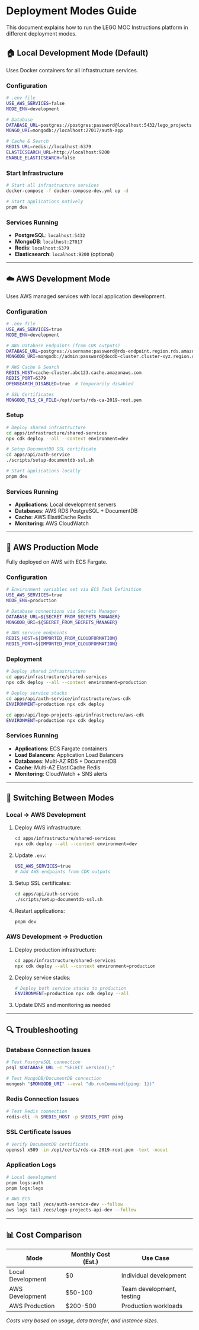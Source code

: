 # Deployment Modes Guide

This document explains how to run the LEGO MOC Instructions platform in different deployment modes.

## 🏠 **Local Development Mode** (Default)

Uses Docker containers for all infrastructure services.

### Configuration

```bash
# .env file
USE_AWS_SERVICES=false
NODE_ENV=development

# Database
DATABASE_URL=postgres://postgres:password@localhost:5432/lego_projects
MONGO_URI=mongodb://localhost:27017/auth-app

# Cache & Search
REDIS_URL=redis://localhost:6379
ELASTICSEARCH_URL=http://localhost:9200
ENABLE_ELASTICSEARCH=false
```

### Start Infrastructure

```bash
# Start all infrastructure services
docker-compose -f docker-compose-dev.yml up -d

# Start applications natively
pnpm dev
```

### Services Running

- **PostgreSQL**: `localhost:5432`
- **MongoDB**: `localhost:27017`
- **Redis**: `localhost:6379`
- **Elasticsearch**: `localhost:9200` (optional)

---

## ☁️ **AWS Development Mode**

Uses AWS managed services with local application development.

### Configuration

```bash
# .env file
USE_AWS_SERVICES=true
NODE_ENV=development

# AWS Database Endpoints (from CDK outputs)
DATABASE_URL=postgres://username:password@rds-endpoint.region.rds.amazonaws.com:5432/lego_projects
MONGODB_URI=mongodb://admin:password@docdb-cluster.cluster-xyz.region.docdb.amazonaws.com:27017/auth-app?ssl=true&replicaSet=rs0&readPreference=secondaryPreferred&retryWrites=false

# AWS Cache & Search
REDIS_HOST=cache-cluster.abc123.cache.amazonaws.com
REDIS_PORT=6379
OPENSEARCH_DISABLED=true  # Temporarily disabled

# SSL Certificates
MONGODB_TLS_CA_FILE=/opt/certs/rds-ca-2019-root.pem
```

### Setup

```bash
# Deploy shared infrastructure
cd apps/infrastructure/shared-services
npx cdk deploy --all --context environment=dev

# Setup DocumentDB SSL certificate
cd apps/api/auth-service
./scripts/setup-documentdb-ssl.sh

# Start applications locally
pnpm dev
```

### Services Running

- **Applications**: Local development servers
- **Databases**: AWS RDS PostgreSQL + DocumentDB
- **Cache**: AWS ElastiCache Redis
- **Monitoring**: AWS CloudWatch

---

## 🚀 **AWS Production Mode**

Fully deployed on AWS with ECS Fargate.

### Configuration

```bash
# Environment variables set via ECS Task Definition
USE_AWS_SERVICES=true
NODE_ENV=production

# Database connections via Secrets Manager
DATABASE_URL=${SECRET_FROM_SECRETS_MANAGER}
MONGODB_URI=${SECRET_FROM_SECRETS_MANAGER}

# AWS service endpoints
REDIS_HOST=${IMPORTED_FROM_CLOUDFORMATION}
REDIS_PORT=${IMPORTED_FROM_CLOUDFORMATION}
```

### Deployment

```bash
# Deploy shared infrastructure
cd apps/infrastructure/shared-services
npx cdk deploy --all --context environment=production

# Deploy service stacks
cd apps/api/auth-service/infrastructure/aws-cdk
ENVIRONMENT=production npx cdk deploy

cd apps/api/lego-projects-api/infrastructure/aws-cdk
ENVIRONMENT=production npx cdk deploy
```

### Services Running

- **Applications**: ECS Fargate containers
- **Load Balancers**: Application Load Balancers
- **Databases**: Multi-AZ RDS + DocumentDB
- **Cache**: Multi-AZ ElastiCache Redis
- **Monitoring**: CloudWatch + SNS alerts

---

## 🔄 **Switching Between Modes**

### Local → AWS Development

1. Deploy AWS infrastructure:
   ```bash
   cd apps/infrastructure/shared-services
   npx cdk deploy --all --context environment=dev
   ```

2. Update `.env`:
   ```bash
   USE_AWS_SERVICES=true
   # Add AWS endpoints from CDK outputs
   ```

3. Setup SSL certificates:
   ```bash
   cd apps/api/auth-service
   ./scripts/setup-documentdb-ssl.sh
   ```

4. Restart applications:
   ```bash
   pnpm dev
   ```

### AWS Development → Production

1. Deploy production infrastructure:
   ```bash
   cd apps/infrastructure/shared-services
   npx cdk deploy --all --context environment=production
   ```

2. Deploy service stacks:
   ```bash
   # Deploy both service stacks to production
   ENVIRONMENT=production npx cdk deploy --all
   ```

3. Update DNS and monitoring as needed

---

## 🔍 **Troubleshooting**

### Database Connection Issues

```bash
# Test PostgreSQL connection
psql $DATABASE_URL -c "SELECT version();"

# Test MongoDB/DocumentDB connection
mongosh "$MONGODB_URI" --eval "db.runCommand({ping: 1})"
```

### Redis Connection Issues

```bash
# Test Redis connection
redis-cli -h $REDIS_HOST -p $REDIS_PORT ping
```

### SSL Certificate Issues

```bash
# Verify DocumentDB certificate
openssl x509 -in /opt/certs/rds-ca-2019-root.pem -text -noout
```

### Application Logs

```bash
# Local development
pnpm logs:auth
pnpm logs:lego

# AWS ECS
aws logs tail /ecs/auth-service-dev --follow
aws logs tail /ecs/lego-projects-api-dev --follow
```

---

## 📊 **Cost Comparison**

| Mode | Monthly Cost (Est.) | Use Case |
|------|-------------------|----------|
| Local Development | $0 | Individual development |
| AWS Development | $50-100 | Team development, testing |
| AWS Production | $200-500 | Production workloads |

*Costs vary based on usage, data transfer, and instance sizes.*
